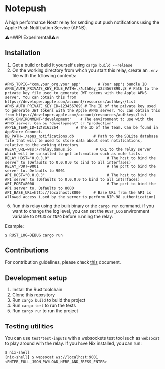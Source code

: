 Notepush
========

A high performance Nostr relay for sending out push notifications using the Apple Push Notification Service (APNS).

⚠️🔥WIP! Experimental!⚠️🔥

## Installation

1. Get a build or build it yourself using `cargo build --release`
2. On the working directory from which you start this relay, create an `.env` file with the following contents:

```env
APNS_TOPIC="com.your_org.your_app"        # Your app's bundle ID
APNS_AUTH_PRIVATE_KEY_FILE_PATH=./AuthKey_1234567890.p8	# Path to the private key file used to generate JWT tokens with the Apple APNS server. You can obtain this from https://developer.apple.com/account/resources/authkeys/list
APNS_AUTH_PRIVATE_KEY_ID=1234567890 # The ID of the private key used to generate JWT tokens with the Apple APNS server. You can obtain this from https://developer.apple.com/account/resources/authkeys/list
APNS_ENVIRONMENT="development"    # The environment to use with the APNS server. Can be "development" or "production"
APPLE_TEAM_ID=1248163264        # The ID of the team. Can be found in AppStore Connect.
DB_PATH=./apns_notifications.db         # Path to the SQLite database file that will be used to store data about sent notifications, relative to the working directory
RELAY_URL=wss://relay.damus.io           # URL to the relay server which will be consulted to get information such as mute lists.
RELAY_HOST="0.0.0.0"                          # The host to bind the server to (Defaults to 0.0.0.0 to bind to all interfaces)
RELAY_PORT=9001                               # The port to bind the server to. Defaults to 9001
API_HOST="0.0.0.0"                            # The host to bind the API server to (Defaults to 0.0.0.0 to bind to all interfaces)
API_PORT=8000                                 # The port to bind the API server to. Defaults to 8000
API_BASE_URL=http://localhost:8000      # Base URL from the API is allowed access (used by the server to perform NIP-98 authentication)
```

6. Run this relay using the built binary or the `cargo run` command. If you want to change the log level, you can set the `RUST_LOG` environment variable to `DEBUG` or `INFO` before running the relay.

Example:
```sh
$ RUST_LOG=DEBUG cargo run
```

## Contributions

For contribution guidelines, please check [this](https://github.com/damus-io/damus/blob/master/docs/CONTRIBUTING.md) document.

## Development setup

1. Install the Rust toolchain
2. Clone this repository
3. Run `cargo build` to build the project
4. Run `cargo test` to run the tests
5. Run `cargo run` to run the project

## Testing utilities

You can use `test/test-inputs` with a websockets test tool such as `websocat` to play around with the relay. If you have Nix installed, you can run:

```sh
$ nix-shell
[nix-shell] $ websocat ws://localhost:9001
<ENTER_FULL_JSON_PAYLOAD_HERE_AND_PRESS_ENTER>
```
